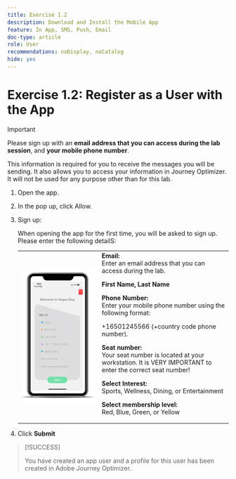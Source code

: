```yaml
---
title: Exercise 1.2
description: Download and Install the Mobile App
feature: In App, SMS, Push, Email
doc-type: article
role: User
recommendations: noDisplay, noCatalog
hide: yes
---
```


# Exercise 1.2: Register as a User with the App

>[!IMPORTANT]
>Please sign up with an **email address that you can access during the lab session**, and **your mobile phone number**. 
>
> This information is required for you to receive the messages you will be sending. It also allows you to access your information in Journey Optimizer. It will not be used for any purpose other than for this lab.

1.  Open the app.
1.  In the pop up, click Allow.
1.  Sign up: 

    When opening the app for the first time, you will be asked to sign up. Please enter the following detailS:

    <table>
    <tr>
    <td>
    <div>
    <img alt="App registrtaion" src="../assets/1-2.png"/> 
    </div>
    </td>
    <td>
    <strong>Email: </strong><br>Enter an email address that you can access during the lab.
    </p><p>
    <strong>First Name, Last Name </strong>
    </p><p>
    <strong>Phone Number: </strong> <br>Enter your mobile phone number using the following format: 
    <p>+16501245566 (+country code phone number).
    </p><p>
    <strong>Seat number: </strong><br>Your seat number is located at your workstation. It is VERY IMPORTANT to enter the correct seat number!
    </p><p>
    <strong>Select Interest: </strong></br>Sports, Wellness, Dining, or Entertainment
    </p><p>
    <strong>Select membership level: </strong></br>Red, Blue, Green, or Yellow</p>
    </td>
    </tr>
    </table>

1. Click **Submit**

>[!SUCCESS]
>
>You have created an app user and a profile for this user has been created in Adobe Journey Optimizer.
>
